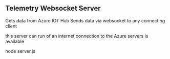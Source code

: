 Telemetry Websocket Server
-------------------------

Gets data from Azure IOT Hub
Sends data via websocket to any connecting client

this server can run of an internet connection to the Azure servers is available

node server.js

